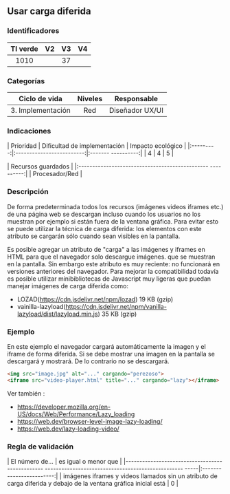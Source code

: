 ## Usar carga diferida

 ### Identificadores

 | TI verde | V2 | V3 | V4 |
 |:--------:|:-----:|:-----:|:-----:|
 | 1010 | | 37 | |

 ### Categorías

 | Ciclo de vida | Niveles | Responsable |
 |:-----------------:|:-------:|:--------------:|
 | 3. Implementación | Red | Diseñador UX/UI |

 ### Indicaciones

 | Prioridad | Dificultad de implementación | Impacto ecológico |
 |:---------:|:-------------------------:|:------- ----------:|
 | 4 | 4 | 5 |

 | Recursos guardados |
 |:----------------------------------------------- ----------:|
 | Procesador/Red |

 ### Descripción

 De forma predeterminada todos los recursos (imágenes videos iframes etc.) de una página web se descargan incluso cuando los usuarios no los muestran por ejemplo si están fuera de la ventana gráfica. Para evitar esto se puede utilizar la técnica de carga diferida: los elementos con este atributo se cargarán sólo cuando sean visibles en la pantalla.

Es posible agregar un atributo de "carga" a las imágenes y iframes en HTML para que el navegador solo descargue imágenes.
 que se muestran en la pantalla. Sin embargo este atributo es muy reciente: no funcionará en versiones anteriores del navegador.
 Para mejorar la compatibilidad todavía es posible utilizar minibibliotecas de Javascript muy ligeras que puedan manejar
 imágenes de carga diferida como:
 - LOZAD(https://cdn.jsdelivr.net/npm/lozad) 19 KB (gzip)
 - vainilla-lazyload(https://cdn.jsdelivr.net/npm/vanilla-lazyload/dist/lazyload.min.js) 35 KB (gzip)

 ### Ejemplo

En este ejemplo el navegador cargará automáticamente la imagen y el iframe de forma diferida. Si se debe mostrar una imagen en
 la pantalla se descargará y mostrará. De lo contrario no se descargará.

 ```html
 <img src="image.jpg" alt="..." cargando="perezoso">
 <iframe src="video-player.html" title="..." cargando="lazy"></iframe>
 ```

 Ver también :
 - https://developer.mozilla.org/en-US/docs/Web/Performance/Lazy_loading
 - https://web.dev/browser-level-image-lazy-loading/
 - https://web.dev/lazy-loading-video/

 ### Regla de validación

 | El número de... | es igual o menor que |
 |------------------------------------------------ -------------------------------------------------- -----|:------------------------:|
 | imágenes iframes y videos llamados sin un atributo de carga diferida y debajo de la ventana gráfica inicial está | 0 |
